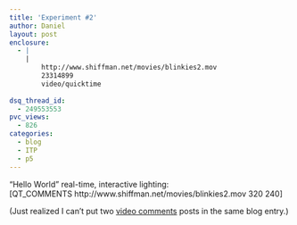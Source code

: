 ```yaml
---
title: 'Experiment #2'
author: Daniel
layout: post
enclosure:
  - |
    |
        http://www.shiffman.net/movies/blinkies2.mov
        23314899
        video/quicktime
        
dsq_thread_id:
  - 249553553
pvc_views:
  - 826
categories:
  - blog
  - ITP
  - p5
---
```

<p>&#8220;Hello World&#8221; real-time, interactive lighting:<br />
[QT_COMMENTS http://www.shiffman.net/movies/blinkies2.mov 320 240]</p>
<p>(Just realized I can&#8217;t put two <a href="http://itp.nyu.edu/research/vc">video comments</a> posts in the same blog entry.)</p>
